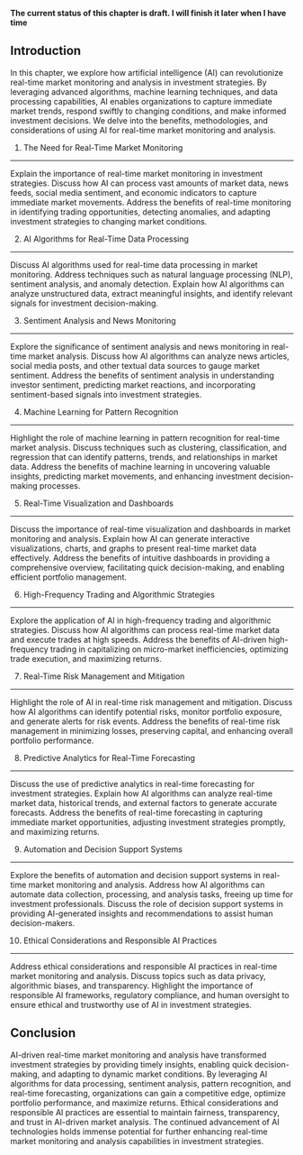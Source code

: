 **The current status of this chapter is draft. I will finish it later when I have time**

Introduction
------------

In this chapter, we explore how artificial intelligence (AI) can revolutionize real-time market monitoring and analysis in investment strategies. By leveraging advanced algorithms, machine learning techniques, and data processing capabilities, AI enables organizations to capture immediate market trends, respond swiftly to changing conditions, and make informed investment decisions. We delve into the benefits, methodologies, and considerations of using AI for real-time market monitoring and analysis.

1. The Need for Real-Time Market Monitoring
-------------------------------------------

Explain the importance of real-time market monitoring in investment strategies. Discuss how AI can process vast amounts of market data, news feeds, social media sentiment, and economic indicators to capture immediate market movements. Address the benefits of real-time monitoring in identifying trading opportunities, detecting anomalies, and adapting investment strategies to changing market conditions.

2. AI Algorithms for Real-Time Data Processing
----------------------------------------------

Discuss AI algorithms used for real-time data processing in market monitoring. Address techniques such as natural language processing (NLP), sentiment analysis, and anomaly detection. Explain how AI algorithms can analyze unstructured data, extract meaningful insights, and identify relevant signals for investment decision-making.

3. Sentiment Analysis and News Monitoring
-----------------------------------------

Explore the significance of sentiment analysis and news monitoring in real-time market analysis. Discuss how AI algorithms can analyze news articles, social media posts, and other textual data sources to gauge market sentiment. Address the benefits of sentiment analysis in understanding investor sentiment, predicting market reactions, and incorporating sentiment-based signals into investment strategies.

4. Machine Learning for Pattern Recognition
-------------------------------------------

Highlight the role of machine learning in pattern recognition for real-time market analysis. Discuss techniques such as clustering, classification, and regression that can identify patterns, trends, and relationships in market data. Address the benefits of machine learning in uncovering valuable insights, predicting market movements, and enhancing investment decision-making processes.

5. Real-Time Visualization and Dashboards
-----------------------------------------

Discuss the importance of real-time visualization and dashboards in market monitoring and analysis. Explain how AI can generate interactive visualizations, charts, and graphs to present real-time market data effectively. Address the benefits of intuitive dashboards in providing a comprehensive overview, facilitating quick decision-making, and enabling efficient portfolio management.

6. High-Frequency Trading and Algorithmic Strategies
----------------------------------------------------

Explore the application of AI in high-frequency trading and algorithmic strategies. Discuss how AI algorithms can process real-time market data and execute trades at high speeds. Address the benefits of AI-driven high-frequency trading in capitalizing on micro-market inefficiencies, optimizing trade execution, and maximizing returns.

7. Real-Time Risk Management and Mitigation
-------------------------------------------

Highlight the role of AI in real-time risk management and mitigation. Discuss how AI algorithms can identify potential risks, monitor portfolio exposure, and generate alerts for risk events. Address the benefits of real-time risk management in minimizing losses, preserving capital, and enhancing overall portfolio performance.

8. Predictive Analytics for Real-Time Forecasting
-------------------------------------------------

Discuss the use of predictive analytics in real-time forecasting for investment strategies. Explain how AI algorithms can analyze real-time market data, historical trends, and external factors to generate accurate forecasts. Address the benefits of real-time forecasting in capturing immediate market opportunities, adjusting investment strategies promptly, and maximizing returns.

9. Automation and Decision Support Systems
------------------------------------------

Explore the benefits of automation and decision support systems in real-time market monitoring and analysis. Address how AI algorithms can automate data collection, processing, and analysis tasks, freeing up time for investment professionals. Discuss the role of decision support systems in providing AI-generated insights and recommendations to assist human decision-makers.

10. Ethical Considerations and Responsible AI Practices
-------------------------------------------------------

Address ethical considerations and responsible AI practices in real-time market monitoring and analysis. Discuss topics such as data privacy, algorithmic biases, and transparency. Highlight the importance of responsible AI frameworks, regulatory compliance, and human oversight to ensure ethical and trustworthy use of AI in investment strategies.

Conclusion
----------

AI-driven real-time market monitoring and analysis have transformed investment strategies by providing timely insights, enabling quick decision-making, and adapting to dynamic market conditions. By leveraging AI algorithms for data processing, sentiment analysis, pattern recognition, and real-time forecasting, organizations can gain a competitive edge, optimize portfolio performance, and maximize returns. Ethical considerations and responsible AI practices are essential to maintain fairness, transparency, and trust in AI-driven market analysis. The continued advancement of AI technologies holds immense potential for further enhancing real-time market monitoring and analysis capabilities in investment strategies.
